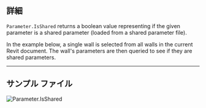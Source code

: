 ## 詳細
`Parameter.IsShared` returns a boolean value representing if the given parameter is a shared parameter (loaded from a shared parameter file).

In the example below, a single wall is selected from all walls in the current Revit document. The wall's parameters are then queried to see if they are shared parameters.
___
## サンプル ファイル

![Parameter.IsShared](./Revit.Elements.Parameter.IsShared_img.jpg)

